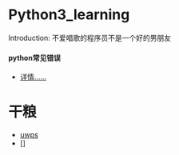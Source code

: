 # Python3_learning

Introduction: 不爱唱歌的程序员不是一个好的男朋友

#### python常见错误

* [详情......](https://github.com/zysxm/zysxm.github.io/blob/master/Python.3.X.md)

# 干粮
  * [uwps](https://github.com/zysxm/zhangyu_collections/blob/master/uwps.md)
  * []
